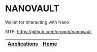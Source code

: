 # NANOVAULT
 
 Wallet for interacting with Nano
 
 SITE: https://github.com/cronoh/nanovault

 | [Applications](https://portable-linux-apps.github.io/apps.html) | [Home](https://portable-linux-apps.github.io)
 | --- | --- |
